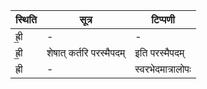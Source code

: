 | स्थिति | सूत्र | टिप्पणी |
| ----- | ------- | ------ |
| ह्री॒ | - | - |
| ह्री॒ | शेषात् कर्तरि परस्मैपदम् | इति परस्मैपदम् |
| ह्री | - | स्वरभेदमात्रालोपः |
